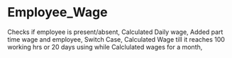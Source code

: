 # Employee_Wage
Checks if employee is present/absent, Calculated Daily wage, Added part time wage and employee, Switch Case, Calculated Wage till it reaches 100 working hrs or 20 days using while  Calclulated wages for a month, 
